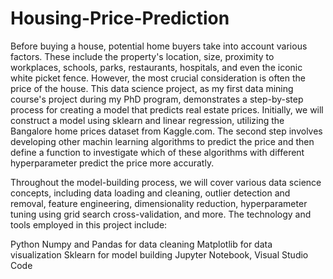 # Housing-Price-Prediction

Before buying a house, potential home buyers take into account various factors. These include the property's location, size, proximity to workplaces,
schools, parks, restaurants, hospitals, and even the iconic white picket fence. However, the most crucial consideration is often the price of the house.
This data science project, as my first data mining course's project during my PhD program, demonstrates a step-by-step process for creating a model that
predicts real estate prices. Initially, we will construct a model using sklearn and linear regression, utilizing the Bangalore home prices dataset from
Kaggle.com. The second step involves developing other machin learning algorithms to predict the price and then define a function to investigate which of
these algorithms with different hyperparameter predict the price more accuratly.

Throughout the model-building process, we will cover various data science concepts, including data loading and cleaning, outlier detection and removal,
feature engineering, dimensionality reduction, hyperparameter tuning using grid search cross-validation, and more. The technology and tools employed in
this project include:

Python
Numpy and Pandas for data cleaning
Matplotlib for data visualization
Sklearn for model building
Jupyter Notebook, Visual Studio Code
